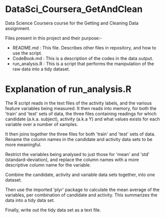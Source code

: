DataSci_Coursera_GetAndClean
============================

Data Science Coursera course for the Getting and Cleaning Data assignment.

Files present in this project and their purpose:-
- README.md      : This file. Describes other files in repository, and how to use the script.
- CodeBook.md    : This is a description of the codes in the data output.
- run_analysis.R : This is a script that performs the manipulation of the raw data into a tidy dataset.

Explanation of run_analysis.R
=============================
The R script reads in the text files of the activity labels, and the various feature variables being measured.
It then reads into memory, for both the 'train' and 'test' sets of data, the three files containing readings for which candidate (a.k.a. subject), activity (a.k.a Y) and what values exists for each variable over a number of samples.

It then joins together the three files for both 'train' and 'test' sets of data.
Rename the column names in the candidate and activity data sets to be more meaningful.

Restrict the variables being analysed to just those for 'mean' and 'std' (standard-deviation), and replace the column names with a more descriptive column name for the variable.

Combine the candidate, activity and variable data sets together, into one dataset.

Then use the imported 'plyr' package to calculate the mean average of the variables,
per combination of candidate and activity. This summarizes the data into a tidy data set.

Finally, write out the tidy data set as a text file.

